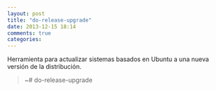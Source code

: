 ```yaml
---
layout: post
title: "do-release-upgrade"
date: 2013-12-15 18:14
comments: true
categories: 
---
```

Herramienta para actualizar sistemas basados en Ubuntu a una nueva versión de la distribución.

>~# do-release-upgrade


